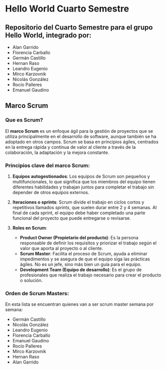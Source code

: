 # Hello World Cuarto Semestre
## Repositorio del Cuarto Semestre para el grupo Hello World, integrado por:
- Alan Garrido
- Florencia Carballo
- Germán Castillo
- Hernan Raso
- Leandro Eugenio
- Mirco Karzovnik
- Nicolás González
- Rocío Palleres
- Emanuel Gaudino

## Marco Scrum
### Que es Scrum?
El **marco Scrum** es un enfoque ágil para la gestión de proyectos que se utiliza principalmente en el desarrollo de software, aunque también se ha adoptado en otros campos. Scrum se basa en principios ágiles, centrados en la entrega rápida y continua de valor al cliente a través de la colaboración, la adaptación y la mejora constante.

### Principios clave del marco Scrum:

1. **Equipos autogestionados**: Los equipos de Scrum son pequeños y multifuncionales, lo que significa que los miembros del equipo tienen diferentes habilidades y trabajan juntos para completar el trabajo sin depender de otros equipos externos.

2. **Iteraciones o sprints**: Scrum divide el trabajo en ciclos cortos y repetitivos llamados *sprints*, que suelen durar entre 2 y 4 semanas. Al final de cada sprint, el equipo debe haber completado una parte funcional del proyecto que puede entregarse o revisarse.

3. **Roles en Scrum**:
   - **Product Owner (Propietario del producto)**: Es la persona responsable de definir los requisitos y priorizar el trabajo según el valor que aporta al proyecto o al cliente.
   - **Scrum Master**: Facilita el proceso de Scrum, ayuda a eliminar impedimentos y se asegura de que el equipo siga las prácticas ágiles. No es un jefe, sino más bien un guía para el equipo.
   - **Development Team (Equipo de desarrollo)**: Es el grupo de profesionales que realiza el trabajo necesario para crear el producto o solución.

### Orden de Scrum Masters:
En esta lista se encuentran quienes van a ser scrum master semana por semana:
- Germán Castillo
- Nicolás González
- Leandro Eugenio
- Florencia Carballo
- Emanuel Gaudino
- Rocío Palleres
- Mirco Karzovnik
- Hernan Raso
- Alan Garrido
